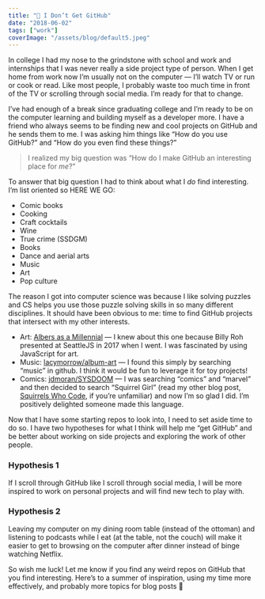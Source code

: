 ```yaml
---
title: "🤔 I Don’t Get GitHub"
date: "2018-06-02"
tags: ["work"]
coverImage: "/assets/blog/default5.jpeg"
---
```


In college I had my nose to the grindstone with school and work and internships that I was never really a side project type of person. When I get home from work now I’m usually not on the computer — I’ll watch TV or run or cook or read. Like most people, I probably waste too much time in front of the TV or scrolling through social media. I’m ready for that to change.

I’ve had enough of a break since graduating college and I’m ready to be on the computer learning and building myself as a developer more. I have a friend who always seems to be finding new and cool projects on GitHub and he sends them to me. I was asking him things like “How do you use GitHub?” and “How do you even find these things?”

> I realized my big question was “How do I make GitHub an interesting place for _me_?”

To answer that big question I had to think about what I _do_ find interesting. I’m list oriented so HERE WE GO:

- Comic books
- Cooking
- Craft cocktails
- Wine
- True crime (SSDGM)
- Books
- Dance and aerial arts
- Music
- Art
- Pop culture

The reason I got into computer science was because I like solving puzzles and CS helps you use those puzzle solving skills in so many different disciplines. It should have been obvious to me: time to find GitHub projects that intersect with my other interests.

- Art: [Albers as a Millennial](https://billyroh.com/albers/) — I knew about this one because Billy Roh presented at SeattleJS in 2017 when I went. I was fascinated by using JavaScript for art.
- Music: [lacymorrow/album-art](https://github.com/lacymorrow/album-art) — I found this simply by searching “music” in github. I think it would be fun to leverage it for toy projects!
- Comics: [jdmoran/SYSDOOM](https://github.com/jdmoran/SYSDOOM) — I was searching “comics” and “marvel” and then decided to search “Squirrel Girl” (read my other blog post, [Squirrels Who Code](../squirrels-who-code), if you’re unfamiliar) and now I’m so glad I did. I’m positively delighted someone made this language.

Now that I have some starting repos to look into, I need to set aside time to do so. I have two hypotheses for what I think will help me “get GitHub” and be better about working on side projects and exploring the work of other people.

### Hypothesis 1

If I scroll through GitHub like I scroll through social media, I will be more inspired to work on personal projects and will find new tech to play with.

### Hypothesis 2

Leaving my computer on my dining room table (instead of the ottoman) and listening to podcasts while I eat (at the table, not the couch) will make it easier to get to browsing on the computer after dinner instead of binge watching Netflix.

So wish me luck! Let me know if you find any weird repos on GitHub that you find interesting. Here’s to a summer of inspiration, using my time more effectively, and probably more topics for blog posts 🥂
